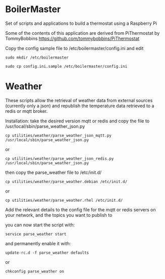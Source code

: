 BoilerMaster
============

Set of scripts and applications to build a thermostat using a Raspberry Pi

Some of the contents of this application are derived from PiThermostat by TommyBobbins
https://github.com/tommybobbins/PiThermostat


Copy the config sample file to /etc/boilermaster/config.ini and edit

	sudo mkdir /etc/boilermaster

	sudo cp config.ini.sample /etc/boilermaster/config.ini

Weather
=======

These scripts allow the retrieval of weather data from external sources (currently only a json) and republish the temperature data retrieved to a redis or mqtt broker.

Installation: 
take the desired version mqtt or redis and copy the file to /usr/local/sbin/parse_weather_json.py

	cp utilities/weather/parse_weather_json_mqtt.py /usr/local/sbin/parse_weather_json.py
or

	cp utilities/weather/parse_weather_json_redis.py /usr/local/sbin/parse_weather_json.py

then copy the parse_weather file to /etc/init.d/

	cp utilities/weather/parse_weather.debian /etc/init.d/

or

	cp utilities/weather/parse_weather.rhel /etc/init.d/
	
Add the relevant details to the config file for the mqtt or redis servers on your network, and the topics you want to publish to

you can now start  the script with:

	service parse_weather start

and permanently enable it with:

	update-rc.d -f parse_weather defaults

or

	chkconfig parse_weather on
